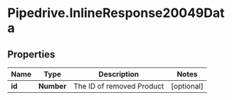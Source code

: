 # Pipedrive.InlineResponse20049Data

## Properties

Name | Type | Description | Notes
------------ | ------------- | ------------- | -------------
**id** | **Number** | The ID of removed Product | [optional] 


